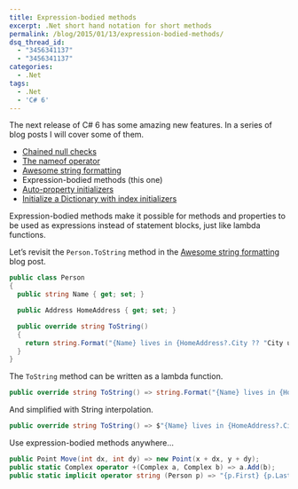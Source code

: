 ```yaml
---
title: Expression-bodied methods
excerpt: .Net short hand notation for short methods
permalink: /blog/2015/01/13/expression-bodied-methods/
dsq_thread_id:
  - "3456341137"
  - "3456341137"
categories:
  - .Net
tags:
  - .Net
  - 'C# 6'
---
```

The next release of C# 6 has some amazing new features. In a series of blog posts I will cover some of them.

* [Chained null checks](/blog/2015/01/06/chained-null-checks/ "Chained null checks blog post by Anders Lybecker")
* [The nameof operator](/blog/2015/01/08/the-nameof-operator/ "The nameof operator blog post by Anders Lybecker")
* [Awesome string formatting](/blog/2015/01/09/awesome-string-formatting/ "Awesome string formatting blog post by Anders Lybecker")
* Expression-bodied methods (this one)
* [Auto-property initializers](/blog/2015/01/15/auto-property-initializers/ "Auto-property initializers blog post by Anders Lybecker")
* [Initialize a Dictionary with index initializers](/blog/2015/01/19/initialize-a-dictionary-with-index-initializers/ "Initialize a Dictionary with index initializers blog post by Anders Lybecker")

Expression-bodied methods make it possible for methods and properties to be used as expressions instead of statement blocks, just like lambda functions.

Let’s revisit the `Person.ToString` method in the [Awesome string formatting](/blog/2015/01/09/awesome-string-formatting/ "Awesome string formatting blog post by Anders Lybecker") blog post.

```csharp
public class Person
{
  public string Name { get; set; }

  public Address HomeAddress { get; set; }

  public override string ToString()
  {
    return string.Format("{Name} lives in {HomeAddress?.City ?? "City unknown"}.");
  }
}
```

The `ToString` method can be written as a lambda function.

```csharp
public override string ToString() => string.Format("{Name} lives in {HomeAddress?.City ?? "City unknown"}.");
```

And simplified with String interpolation.

```csharp
public override string ToString() => $"{Name} lives in {HomeAddress?.City ?? "City unknown"}.
```

Use expression-bodied methods anywhere…

```csharp
public Point Move(int dx, int dy) => new Point(x + dx, y + dy);
public static Complex operator +(Complex a, Complex b) => a.Add(b);
public static implicit operator string (Person p) => "{p.First} {p.Last}";
```
